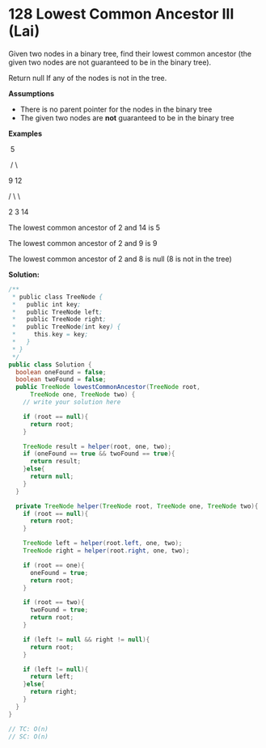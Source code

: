 # 128 Lowest Common Ancestor III (Lai)

Given two nodes in a binary tree, find their lowest common ancestor (the given two nodes are not guaranteed to be in the binary tree).

Return null If any of the nodes is not in the tree.

**Assumptions**

- There is no parent pointer for the nodes in the binary tree
- The given two nodes are **not** guaranteed to be in the binary tree

**Examples**

​    5

​    /  \

   9   12

  /  \    \

 2   3    14

The lowest common ancestor of 2 and 14 is 5

The lowest common ancestor of 2 and 9 is 9

The lowest common ancestor of 2 and 8 is null (8 is not in the tree)

**Solution:**

```java
/**
 * public class TreeNode {
 *   public int key;
 *   public TreeNode left;
 *   public TreeNode right;
 *   public TreeNode(int key) {
 *     this.key = key;
 *   }
 * }
 */
public class Solution {
  boolean oneFound = false;
  boolean twoFound = false;
  public TreeNode lowestCommonAncestor(TreeNode root,
      TreeNode one, TreeNode two) {
    // write your solution here

    if (root == null){
      return root;
    }

    TreeNode result = helper(root, one, two);
    if (oneFound == true && twoFound == true){
      return result;
    }else{
      return null;
    }
  }

  private TreeNode helper(TreeNode root, TreeNode one, TreeNode two){
    if (root == null){
      return root;
    }

    TreeNode left = helper(root.left, one, two);
    TreeNode right = helper(root.right, one, two);

    if (root == one){
      oneFound = true;
      return root;
    }

    if (root == two){
      twoFound = true;
      return root;
    }

    if (left != null && right != null){
      return root;
    }

    if (left != null){
      return left;
    }else{
      return right;
    }
  }
}

// TC: O(n)
// SC: O(n)
```

